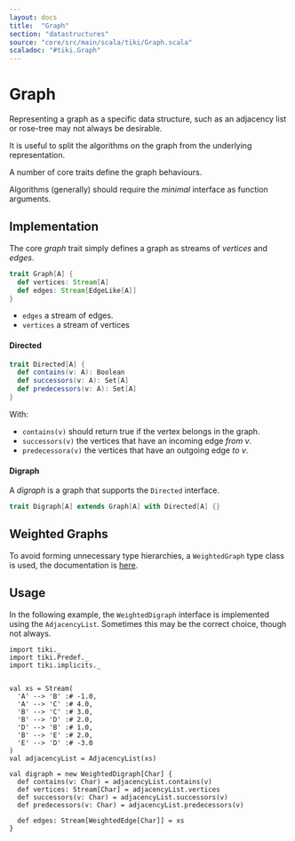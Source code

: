 ```yaml
---
layout: docs 
title:  "Graph"
section: "datastructures"
source: "core/src/main/scala/tiki/Graph.scala"
scaladoc: "#tiki.Graph"
---
```

# Graph

Representing a graph as a specific data structure, such as an adjacency list or rose-tree may 
not always be desirable.

It is useful to split the algorithms on the graph from the underlying representation.

A number of core traits define the graph behaviours.

Algorithms (generally) should require the _minimal_ interface as function arguments.


## Implementation

The core _graph_ trait simply defines a graph as streams of _vertices_ and _edges_.

```scala
trait Graph[A] {
  def vertices: Stream[A]
  def edges: Stream[EdgeLike[A]]
}
```
- `edges` a stream of edges.
- `vertices` a stream of vertices

#### Directed

```scala
trait Directed[A] {
  def contains(v: A): Boolean
  def successors(v: A): Set[A]
  def predecessors(v: A): Set[A]
}
```
With:

- `contains(v)` should return true if the vertex belongs in the graph.
- `successors(v)` the vertices that have an incoming edge *from* _v_.
- `predecessora(v)` the vertices that have an outgoing edge *to* _v_.

#### Digraph

A _digraph_ is a graph that supports the `Directed` interface.

```scala
trait Digraph[A] extends Graph[A] with Directed[A] {}
```

## Weighted Graphs

To avoid forming unnecessary type hierarchies, a `WeightedGraph` type class is used,
the documentation is [here](../typeclasses/weightedgraph.html).


## Usage

In the following example, the `WeightedDigraph` interface is implemented using the `AdjacencyList`.
Sometimes this may be the correct choice, though not always.

```tut
import tiki._
import tiki.Predef._
import tiki.implicits._


val xs = Stream(
  'A' --> 'B' :# -1.0,
  'A' --> 'C' :# 4.0,
  'B' --> 'C' :# 3.0,
  'B' --> 'D' :# 2.0,
  'D' --> 'B' :# 1.0,
  'B' --> 'E' :# 2.0,
  'E' --> 'D' :# -3.0
)
val adjacencyList = AdjacencyList(xs)

val digraph = new WeightedDigraph[Char] {
  def contains(v: Char) = adjacencyList.contains(v)
  def vertices: Stream[Char] = adjacencyList.vertices
  def successors(v: Char) = adjacencyList.successors(v)
  def predecessors(v: Char) = adjacencyList.predecessors(v)

  def edges: Stream[WeightedEdge[Char]] = xs
}
    
```

